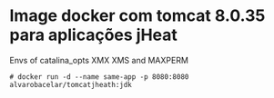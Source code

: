 # Image docker com tomcat 8.0.35 para aplicações jHeat

Envs of catalina_opts XMX XMS and MAXPERM

```code
# docker run -d --name same-app -p 8080:8080 alvarobacelar/tomcatjheath:jdk
```

